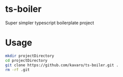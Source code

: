 # ts-boiler

Super simpler typescript boilerplate project

# Usage

```bash
mkdir projectDirectory
cd projectDirectory
git clone https://github.com/kavaro/ts-boiler.git . 
rm -rf .git
```

